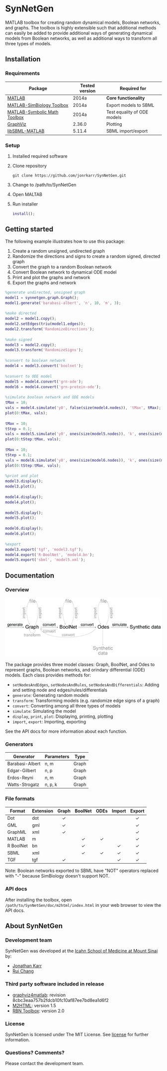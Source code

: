 # SynNetGen
MATLAB toolbox for creating random dynamical models, Boolean networks, and graphs. The toolbox is highly extensible such that additional methods can easily be added to provide additional ways of generating dynamical models from Boolean networks, as well as additional ways to transform all three types of models.

## Installation

### Requirements

Package                                                                    | Tested version | Required for
-------------------------------------------------------------------------- | -------------- | --------------------------
[MATLAB](http://www.mathworks.com/products/matlab)                         | 2014a          | **Core functionality**
[MATLAB-SimBiology Toolbox](http://www.mathworks.com/products/simbiology)  | 2014a          | Export models to SBML
[MATLAB-Symbolic Math Toolbox](http://www.mathworks.com/products/symbolic) | 2014a          | Test equality of ODE models
[GraphViz](http://graphviz.org)                                            | 2.36.0         | Plotting
[libSBML-MATLAB](http://sbml.org/Software/libSBML)                         | 5.11.4         | SBML import/export

### Setup
1. Installed required software
2. Clone repository

    ```Shell
    git clone https://github.com/jonrkarr/SynNetGen.git
    ```
3. Change to /path/to/SynNetGen
4. Open MALTAB
5. Run installer

    ```matlab
    install();
    ```
    
## Getting started

The following example illustrates how to use this package:

1. Create a random unsigned, undirected graph
2. Randomize the directions and signs to create a random signed, directed graph
3. Convert the graph to a random Boolean network
4. Convert Boolean network to dynamical ODE model
5. Print and plot the graphs and network
6. Export the graphs and network

```matlab
%generate undirected, unsigned graph
model1 = synnetgen.graph.Graph();
model1.generate('barabasi-albert', 'n', 10, 'm', 3);

%make directed
model2 = model1.copy();
model2.setEdges(triu(model1.edges));
model2.transform('RandomizeDirections');

%make signed
model3 = model2.copy();
model3.transform('RandomizeSigns');

%convert to boolean network
model4 = model3.convert('boolnet');

%convert to ODE model
model5 = model4.convert('grn-ode');
model6 = model4.convert('grn-protein-ode');

%simulate boolean network and ODE models
tMax = 10;
vals = model4.simulate('y0', false(size(model4.nodes)), 'tMax', tMax);
plot(0:tMax, vals);

tMax = 10;
tStep = 0.1;
vals = model5.simulate('y0', ones(size(model5.nodes)), 'k', ones(size(model5.parameters)), 'tMax', tMax, 'tStep', tStep);
plot(0:tStep:tMax, vals);

tMax = 10;
tStep = 0.1;
vals = model6.simulate('y0', ones(size(model6.nodes)), 'k', ones(size(model6.parameters)), 'tMax', tMax, 'tStep', tStep);
plot(0:tStep:tMax, vals);

%print and plot
model3.display();
model3.plot();

model4.display();
model4.plot();

model5.display();
model5.plot();

model6.display();
model6.plot();

%export
model3.export('tgf', 'model3.tgf');
model4.export('R-BoolNet', 'model4.bn');
model5.export('sbml', 'model5.xml');
```

## Documentation

### Overview

![Package overview](doc/Overview.png?raw=true)

The package provides three model classes: Graph, BoolNet, and Odes to represent graphs, Boolean networks, and orindary differential (ODE) models. Each class provides methods for:
* `setNodesAndEdges`, `setNodesAndRules`, `setNodesAndDifferentials`: Adding and setting node and edges/rules/differentials
* `generate`: Generating random models
* `transform`: Transforming models (e.g. randomize edge signs of a graph)
* `convert`: Converting among all three types of models
* `simulate`: Simulating the model
* `display`, `print`, `plot`: Displaying, printing, plotting
* `import`, `export`: Importing, exporting

See the API docs for more information about each function.

### Generators
Generator       | Parameters | Type 
--------------- | ---------- | -----
Barabasi-Albert | n, m       | Graph
Edgar-Gilbert   | n, p       | Graph
Erdos-Reyni     | n, m       | Graph
Watts-Strogatz  | n, p, k    | Graph

### File formats
Format    | Extension | Graph    | BoolNet  | ODEs     | Import   | Export
-------   | --------- | :------: | :------: | :------: | :------: | :------:
Dot       | dot       | &#x2713; |          |          |          | &#x2713;
GML       | gml       | &#x2713; |          |          |          | &#x2713; 
GraphML   | xml       | &#x2713; |          |          |          | &#x2713;
MATLAB    | m         |          | &#x2713; | &#x2713; |          | &#x2713;
R BoolNet | bn        |          | &#x2713; |          | &#x2713; | &#x2713;
SBML      | xml       |          | &#x2713; | &#x2713; | &#x2713; | &#x2713;
TGF       | tgf       | &#x2713; |          |          | &#x2713; | &#x2713;

Note: Boolean networks exported to SBML have "NOT" operators replaced with "-" because SimBiology doesn't support NOT.

### API docs
After installing the toolbox, open `/path/to/SynNetGen/doc/m2html/index.html` in your web browser to view the API docs.

## About SynNetGen

### Development team
SynNetGen was developed at the [Icahn School of Medicine at Mount Sinai](http://mssm.edu) by:
* [Jonathan Karr](http://research.mssm.edu/karr)
* [Rui Chang](http://research.mssm.edu/changlab)

### Third party software included in release
* [graphviz4matlab](https://github.com/graphviz4matlab/graphviz4matlab): revision 8cbc3eaa757b2fdcb10fc10af87ee7bd8ea1d6f2
* [M2HTML](http://www.artefact.tk/software/matlab/m2html): version 1.5
* [RBN Toolbox](http://www.teuscher-research.ch/rbntoolbox): version 2.0

### License
SynNetGen is licensed under The MIT License. See [license](LICENSE) for further information.

### Questions? Comments?
Please contact the development team.